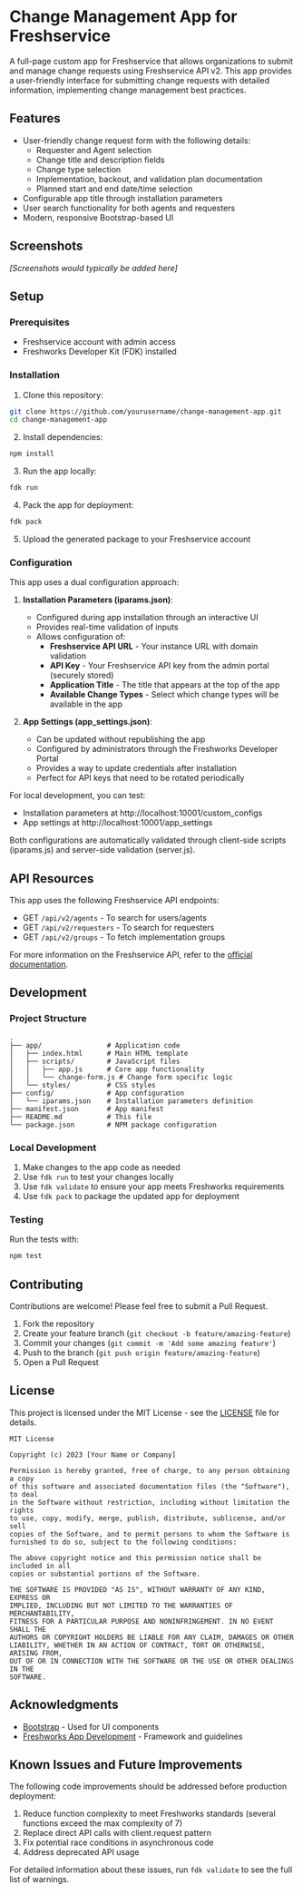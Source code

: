 # Change Management App for Freshservice

A full-page custom app for Freshservice that allows organizations to submit and manage change requests using Freshservice API v2. This app provides a user-friendly interface for submitting change requests with detailed information, implementing change management best practices.

## Features

- User-friendly change request form with the following details:
  - Requester and Agent selection
  - Change title and description fields
  - Change type selection
  - Implementation, backout, and validation plan documentation
  - Planned start and end date/time selection
- Configurable app title through installation parameters
- User search functionality for both agents and requesters
- Modern, responsive Bootstrap-based UI

## Screenshots

*[Screenshots would typically be added here]*

## Setup

### Prerequisites

- Freshservice account with admin access
- Freshworks Developer Kit (FDK) installed

### Installation

1. Clone this repository:
```bash
git clone https://github.com/yourusername/change-management-app.git
cd change-management-app
```

2. Install dependencies:
```bash
npm install
```

3. Run the app locally:
```bash
fdk run
```

4. Pack the app for deployment:
```bash
fdk pack
```

5. Upload the generated package to your Freshservice account

### Configuration

This app uses a dual configuration approach:

1. **Installation Parameters (iparams.json)**:
   - Configured during app installation through an interactive UI
   - Provides real-time validation of inputs
   - Allows configuration of:
     - **Freshservice API URL** - Your instance URL with domain validation
     - **API Key** - Your Freshservice API key from the admin portal (securely stored)
     - **Application Title** - The title that appears at the top of the app
     - **Available Change Types** - Select which change types will be available in the app

2. **App Settings (app_settings.json)**:
   - Can be updated without republishing the app
   - Configured by administrators through the Freshworks Developer Portal
   - Provides a way to update credentials after installation
   - Perfect for API keys that need to be rotated periodically

For local development, you can test:
- Installation parameters at http://localhost:10001/custom_configs
- App settings at http://localhost:10001/app_settings

Both configurations are automatically validated through client-side scripts (iparams.js) and server-side validation (server.js).

## API Resources

This app uses the following Freshservice API endpoints:

- GET `/api/v2/agents` - To search for users/agents
- GET `/api/v2/requesters` - To search for requesters
- GET `/api/v2/groups` - To fetch implementation groups

For more information on the Freshservice API, refer to the [official documentation](https://api.freshservice.com/v2).

## Development

### Project Structure

```
.
├── app/                # Application code
│   ├── index.html      # Main HTML template
│   ├── scripts/        # JavaScript files
│   │   ├── app.js      # Core app functionality
│   │   └── change-form.js # Change form specific logic
│   └── styles/         # CSS styles
├── config/             # App configuration
│   └── iparams.json    # Installation parameters definition
├── manifest.json       # App manifest
├── README.md           # This file
└── package.json        # NPM package configuration
```

### Local Development

1. Make changes to the app code as needed
2. Use `fdk run` to test your changes locally
3. Use `fdk validate` to ensure your app meets Freshworks requirements
4. Use `fdk pack` to package the updated app for deployment

### Testing

Run the tests with:

```bash
npm test
```

## Contributing

Contributions are welcome! Please feel free to submit a Pull Request.

1. Fork the repository
2. Create your feature branch (`git checkout -b feature/amazing-feature`)
3. Commit your changes (`git commit -m 'Add some amazing feature'`)
4. Push to the branch (`git push origin feature/amazing-feature`)
5. Open a Pull Request

## License

This project is licensed under the MIT License - see the [LICENSE](LICENSE) file for details.

```
MIT License

Copyright (c) 2023 [Your Name or Company]

Permission is hereby granted, free of charge, to any person obtaining a copy
of this software and associated documentation files (the "Software"), to deal
in the Software without restriction, including without limitation the rights
to use, copy, modify, merge, publish, distribute, sublicense, and/or sell
copies of the Software, and to permit persons to whom the Software is
furnished to do so, subject to the following conditions:

The above copyright notice and this permission notice shall be included in all
copies or substantial portions of the Software.

THE SOFTWARE IS PROVIDED "AS IS", WITHOUT WARRANTY OF ANY KIND, EXPRESS OR
IMPLIED, INCLUDING BUT NOT LIMITED TO THE WARRANTIES OF MERCHANTABILITY,
FITNESS FOR A PARTICULAR PURPOSE AND NONINFRINGEMENT. IN NO EVENT SHALL THE
AUTHORS OR COPYRIGHT HOLDERS BE LIABLE FOR ANY CLAIM, DAMAGES OR OTHER
LIABILITY, WHETHER IN AN ACTION OF CONTRACT, TORT OR OTHERWISE, ARISING FROM,
OUT OF OR IN CONNECTION WITH THE SOFTWARE OR THE USE OR OTHER DEALINGS IN THE
SOFTWARE.
```

## Acknowledgments

- [Bootstrap](https://getbootstrap.com/) - Used for UI components
- [Freshworks App Development](https://developers.freshworks.com/) - Framework and guidelines

## Known Issues and Future Improvements

The following code improvements should be addressed before production deployment:

1. Reduce function complexity to meet Freshworks standards (several functions exceed the max complexity of 7)
2. Replace direct API calls with client.request pattern
3. Fix potential race conditions in asynchronous code
4. Address deprecated API usage

For detailed information about these issues, run `fdk validate` to see the full list of warnings.
